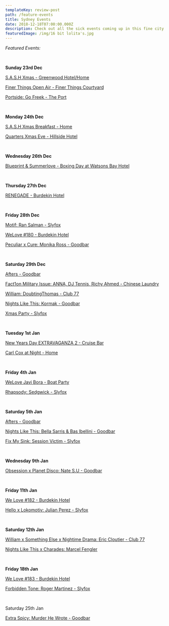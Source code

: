 ```yaml
---
templateKey: review-post
path: /feature-events
title: Sydney Events
date: 2018-12-18T07:00:00.000Z
description: Check out all the sick events coming up in this fine city!
featuredImage: /img/16 bit lolita's.jpg
---
```

_Featured Events:_

<br>

**Sunday 23rd Dec**

[S.A.S.H Xmas - Greenwood Hotel/Home](https://www.facebook.com/events/738000043221902/)

[Finer Things Open Air - Finer Things Courtyard](https://www.facebook.com/events/261227067928461/)

[Portside: Go Freek - The Port](https://www.facebook.com/events/199637324283026/)

<br>

**Monday 24th Dec**

[S.A.S.H Xmas Breakfast - Home](https://www.facebook.com/events/360816258011230/)

[Quarters Xmas Eve - Hillside Hotel](https://www.facebook.com/events/554415928356979/)

<br>

**Wednesday 26th Dec**

[Blueprint & Summerlove - Boxing Day at Watsons Bay Hotel](https://www.facebook.com/events/482618692220891/)

<br>

**Thursday 27th Dec**

[RENEGADE - Burdekin Hotel](https://www.facebook.com/events/394021361139704/)

<br>

**Friday 28th Dec**

[Motif: Ran Salman - Slyfox](https://www.facebook.com/events/1685904091531963/)

[WeLove #180 - Burdekin Hotel](https://www.facebook.com/events/2010779775655447/)

[Peculiar x Cure: Monika Ross - Goodbar](https://www.facebook.com/events/412174155989023/)

<br> 

**Saturday 29th Dec**

[Afters - Goodbar](https://www.facebook.com/events/317015948906165/)

[Fact1on Military Issue: ANNA, DJ Tennis, Richy Ahmed - Chinese Laundry](https://www.facebook.com/events/322799575163427/)

[William: DoubtingThomas - Club 77](https://www.facebook.com/events/1165719153596285/)

[Nights Like This: Kormak - Goodbar](https://www.facebook.com/events/376252929593263/)

[Xmas Party - Slyfox](https://www.facebook.com/events/607580806311787/)

<br>

**Tuesday 1st Jan**

[New Years Day EXTRAVAGANZA 2 - Cruise Bar](< https://www.facebook.com/events/735483273480633/>)

[Carl Cox at Night - Home](https://www.facebook.com/events/749957005370827/)

<br>

**Friday 4th Jan**

[WeLove Javi Bora - Boat Party](https://www.facebook.com/events/2326620444237809/)

[Rhapsody: Sedgwick - Slyfox](https://www.facebook.com/events/921798364693211/)

<br>

**Saturday 5th Jan**

[Afters - Goodbar](https://www.facebook.com/events/2242510209307017/)

[Nights Like This: Bella Sarris & Bas Ibellini - Goodbar](https://www.facebook.com/events/364863007409980/)

[Fix My Sink: Session Victim - Slyfox](https://www.facebook.com/events/371259326957187/)

<br>

**Wednesday 9th Jan**

[Obsession x Planet Disco: Nate S.U - Goodbar](https://www.facebook.com/events/1982615245191799/)

<br>

**Friday 11th Jan**

[We Love #182 - Burdekin Hotel](https://www.facebook.com/events/2107314242688256/)

[Hello x Lokomotiv: Julian Perez - Slyfox](https://www.facebook.com/events/581241565651553/)

<br>

**Saturday 12th Jan**

[William x Something Else x Nightime Drama: Eric Cloutier - Club 77](https://www.facebook.com/events/295005471126187/)

[Nights Like This x Charades: Marcel Fengler](https://www.facebook.com/events/754650794916220/)

<br>

**Friday 18th Jan**

[We Love #183 - Burdekin Hotel](https://www.facebook.com/events/2082228215422071/)

[Forbidden Tone: Roger Martinez - Slyfox](https://www.facebook.com/events/2198466726833036/)

<br>

Saturday 25th Jan

[Extra Spicy: Murder He Wrote - Goodbar](https://www.facebook.com/events/744341619278481/)
